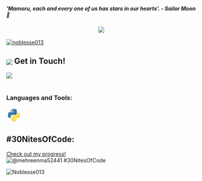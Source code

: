 


<h5>'Mamoru, each and every one of us has stars in our hearts'. - Sailor Moon 🤍</h5>

  <!---
<picture>
  <source media="(prefers-color-scheme: dark)" srcset="https://user-images.githubusercontent.com/25423296/163456776-7f95b81a-f1ed-45f7-b7ab-8fa810d529fa.png">
  <source media="(prefers-color-scheme: light)" srcset="https://user-images.githubusercontent.com/25423296/163456779-a8556205-d0a5-45e2-ac17-42d089e3c3f8.png">
  <img alt="Shows an illustrated sun in light mode and a moon with stars in dark mode." src="https://user-images.githubusercontent.com/25423296/163456779-a8556205-d0a5-45e2-ac17-42d089e3c3f8.png">
</picture>
--->
<p align="center">
<!--   <a href="https://github.com/DenverCoder1/readme-typing-svg"> -->
    <img src="https://readme-typing-svg.herokuapp.com?color=209F9D&width=680&height=45&lines=Hi!+I+am+Noblesse!👀;I+am+interested+in+learning+the+unknown🤔;Well,+Come+To+Unknown!🥳;Learning+And+Coding😓😖😞😤;Take+A+Deep+Breathe+.................+And+Exhale🍃;Don't+Forget+To+Exhale!;Nice+To+Meet+You+...!&center=true"></a>
</p>

<p align="left"> <a href="https://github.com/ryo-ma/github-profile-trophy"><img src="https://github-profile-trophy.vercel.app/?username=noblesse013" alt="noblesse013" /></a> </p>

## <img align="center" src="https://user-images.githubusercontent.com/65576812/180335476-afb779d0-4032-4e60-9f4d-d1c3e849db2c.png" width="40px"> Get in Touch! 


<a href="https://www.linkedin.com/in/elliepopoca/">
<img align="left" src="https://user-images.githubusercontent.com/65576812/183569542-480ab1ee-9e98-4cd9-a60a-23919be2feb4.png" width="150px">
<a /> 

<br></br>

<h3 align="left">Languages and Tools:</h3>
<p align="left"> <a href="https://www.python.org" target="_blank" rel="noreferrer"> <img src="https://raw.githubusercontent.com/devicons/devicon/master/icons/python/python-original.svg" alt="python" width="40" height="40"/> </a> </p>


## #30NitesOfCode:
  [Check out my progress!](https://www.codedex.io/@mehreenma52441/30-nites-of-code)  
  ![@mehreenma52441 #30NitesOfCode](https://www.codedex.io/api/petStatus?user=mehreenma52441)
  <!---
  <a href="https://www.credly.com/badges/2e2dd4d4-3042-4d5b-bb5a-afd28d91bd36/public_url">
    <img src="https://github.com/Noblesse013/Noblesse013/assets/155657140/54ba77c1-1c61-42ca-9414-513984cb3a31" alt="Google Cybersecurity Certificate" width="100"/>
  </a>
--->
<p align="left"> <img src="https://komarev.com/ghpvc/?username=Noblesse013&label=Goldberg%20views&color=f1495c&style=transparent" alt="Noblesse013" /> </p>


<!---
Noblesse013/Noblesse013 is a ✨ special ✨ repository because its `README.md` (this file) appears on your GitHub profile.
You can click the Preview link to take a look at your changes.
--->

